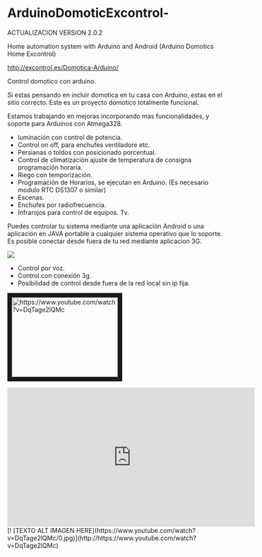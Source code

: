 ArduinoDomoticExcontrol- 
========================
ACTUALIZACION VERSION 2.0.2

Home automation system with Arduino and Android (Arduino Domotics Home Excontrol) 

http://excontrol.es/Domotica-Arduino/

Control domotico con arduino.

Si estas pensando en incluir domotica en tu casa con Arduino, estas en el sitio correcto. Este es un proyecto domotico totalmente funcional.

Estamos trabajando en mejoras incorporando mas funcionalidades, y soporte para Arduinos con Atmega328.
*  Iuminación con control de potencia.
*  Control on off, para enchufes ventiladore etc.
*  Persianas o toldos con posicionado porcentual.
*  Control de climatización ajuste de temperatura de consigna programación horaria.
*  Riego con temporización.
*  Programación de Horarios, se ejecutan en Arduino. (Es necesario modulo RTC DS1307 o similar)
*  Escenas.
*  Enchufes por radiofrecuencia.
* Infrarojos para control de equipos. Tv.


Puedes controlar tu sistema mediante una aplicación Android o una aplicación en JAVA portable a cualquier sistema operativo que lo soporte. Es posible conectar desde fuera de tu red mediante aplicacion 3G.

![](http://domotica-arduino.es/wp-content/uploads/2014/09/V2-300x215.png)

  * Control por voz.
 *  Control con conexión 3g.
 *  Posibilidad de control desde fuera de la red local sin ip fija.

<a href="http://www.youtube.com/watch?feature=player_embedded&v=https://www.youtube.com/watch?v=DqTage2lQMc
" target="_blank"><img src="https://www.youtube.com/watch?v=DqTage2lQMc/0.jpg" 
alt="https://www.youtube.com/watch?v=DqTage2lQMc" width="240" height="180" border="10" /></a>

<iframe width="560" height="315" src="http:///www.youtube.com/embed/DqTage2lQMc" frameborder="0" allowfullscreen></iframe>
[! [TEXTO ALT IMAGEN HERE](https://www.youtube.com/watch?v=DqTage2lQMc/0.jpg)](http://https://www.youtube.com/watch?v=DqTage2lQMc)

